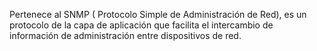 
Pertenece al SNMP ( Protocolo Simple de Administración de Red), es un protocolo de la capa de aplicación que facilita el intercambio de información de administración entre dispositivos de red.